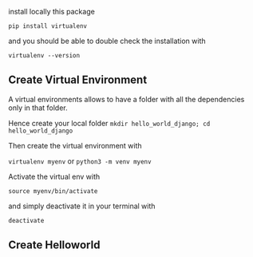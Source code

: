 install locally this package

`pip install virtualenv`

and you should be able to double check the installation with

`virtualenv --version`

## Create Virtual Environment

A virtual environments allows to have a folder with all the dependencies only in that folder.

Hence create your local folder `mkdir hello_world_django; cd hello_world_django`

Then create the virtual environment with

`virtualenv myenv` or `python3 -m venv myenv`

Activate the virtual env with

`source myenv/bin/activate`

and simply deactivate it in your terminal with

`deactivate`

## Create Helloworld

